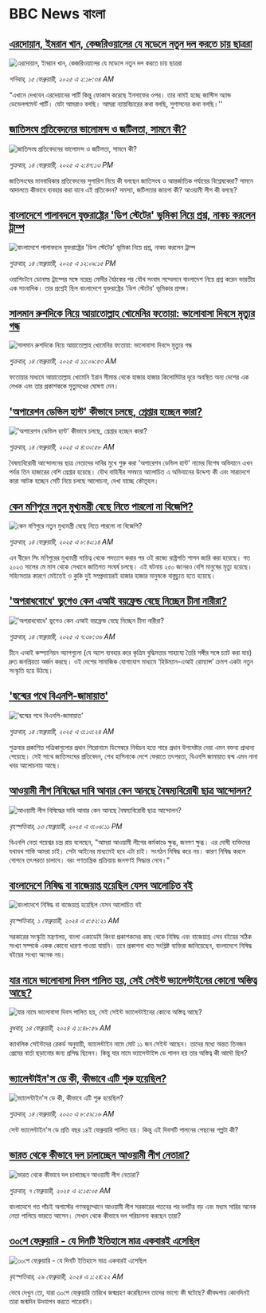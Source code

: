 # BBC News বাংলা## [এরদোয়ান, ইমরান খান, কেজরিওয়ালের যে মডেলে নতুন দল করতে চায় ছাত্ররা ](https://www.bbc.com/bengali/articles/c8xqz4l08vlo?at_campaign=githubrss)![এরদোয়ান, ইমরান খান, কেজরিওয়ালের যে মডেলে নতুন দল করতে চায় ছাত্ররা ](https://ichef.bbci.co.uk/ace/standard/240/cpsprodpb/10dc/live/f5609a90-ead4-11ef-bd1b-d536627785f2.jpg)_শনিবার, ১৫ ফেব্রুয়ারী, ২০২৫ এ ২:১৮:৩৪ AM_“এখানে দেখবেন এরদেয়ানের পার্টি কিন্তু ফোকাস করেছে ইনসাফের ওপর। তার নামই হচ্ছে জাস্টিস অ্যান্ড ডেভেলপমেন্ট পার্টি। যেটা আমরাও বলছি। আমরা ন্যায়বিচারের কথা বলছি, সুশাসনের কথা বলছি।''## [জাতিসংঘ প্রতিবেদনের ভালোমন্দ ও জটিলতা, সামনে কী?](https://www.bbc.com/bengali/articles/c87dzqj8z38o?at_campaign=githubrss)![জাতিসংঘ প্রতিবেদনের ভালোমন্দ ও জটিলতা, সামনে কী?](https://ichef.bbci.co.uk/ace/standard/240/cpsprodpb/180f/live/c69edbc0-eab3-11ef-80bb-c173c17a1e53.jpg)_শুক্রবার, ১৪ ফেব্রুয়ারী, ২০২৫ এ ২:৪৭:১৩ PM_জাতিসংঘের মানবাধিকার প্রতিবেদনের সুপারিশ নিয়ে কী বলছেন জাতিসংঘ ও আন্তর্জাতিক পর্যায়ের বিশ্লেষকেরা? সামনে আদালতে কীভাবে ব্যবহার করা যাবে এই প্রতিবেদন? সমস্যা, জটিলতার জায়গা কী? আওয়ামী লীগ কী বলছে?## [বাংলাদেশে পালাবদলে যুক্তরাষ্ট্রের 'ডিপ স্টেটের' ভূমিকা নিয়ে প্রশ্ন, নাকচ করলেন ট্রাম্প ](https://www.bbc.com/bengali/articles/crkey13vxr6o?at_campaign=githubrss)![বাংলাদেশে পালাবদলে যুক্তরাষ্ট্রের 'ডিপ স্টেটের' ভূমিকা নিয়ে প্রশ্ন, নাকচ করলেন ট্রাম্প ](https://ichef.bbci.co.uk/ace/standard/240/cpsprodpb/7606/live/190e0710-eab3-11ef-bd1b-d536627785f2.jpg)_শুক্রবার, ১৪ ফেব্রুয়ারী, ২০২৫ এ ১২:০৯:১৫ PM_ওয়াশিংটনে ডোনাল্ড ট্রাম্পের সঙ্গে নরেন্দ্র মোদীর বৈঠকের পর যৌথ সংবাদ সম্মেলনে বাংলাদেশ নিয়ে প্রশ্ন করেন ভারতীয় এক সাংবাদিক। তার প্রশ্নেই ছিল বাংলাদেশে যুক্তরাষ্ট্রের 'ডিপ স্টেটের' ভূমিকার প্রসঙ্গ।## [সালমান রুশদিকে নিয়ে আয়াতোল্লাহ খোমেনির ফতোয়া: ভালোবাসা দিবসে মৃত্যুর গন্ধ](https://www.bbc.com/bengali/articles/c1ezxq9x7qdo?at_campaign=githubrss)![সালমান রুশদিকে নিয়ে আয়াতোল্লাহ খোমেনির ফতোয়া: ভালোবাসা দিবসে মৃত্যুর গন্ধ](https://ichef.bbci.co.uk/ace/standard/240/cpsprodpb/5c52/live/56d7bbd0-eaaf-11ef-a819-277e390a7a08.jpg)_শুক্রবার, ১৪ ফেব্রুয়ারী, ২০২৫ এ ১১:০৯:৫৩ AM_ফতোয়ার মাধ্যমে আয়াতোল্লাহ খোমেনি ইরান সীমান্ত থেকে হাজার হাজার কিলোমিটার দূরে অবস্থিত অন্য দেশের এক লেখক এবং তার প্রকাশককে মৃত্যুদণ্ডের ঘোষণা দেন।## ['অপারেশন ডেভিল হান্ট' কীভাবে চলছে, গ্রেপ্তার হচ্ছেন কারা?](https://www.bbc.com/bengali/articles/c07k38j7g77o?at_campaign=githubrss)!['অপারেশন ডেভিল হান্ট' কীভাবে চলছে, গ্রেপ্তার হচ্ছেন কারা?](https://ichef.bbci.co.uk/ace/standard/240/cpsprodpb/7fe4/live/8d908ea0-ea27-11ef-a319-fb4e7360c4ec.jpg)_শুক্রবার, ১৪ ফেব্রুয়ারী, ২০২৫ এ ৪:৩০:৫৮ AM_বৈষম্যবিরোধী আন্দোলনের ছাত্র নেতাদের দাবির মুখে শুরু করা 'অপারেশন ডেভিল হান্ট' নামের বিশেষ অভিযানে এখন পর্যন্ত তিন হাজারের বেশি গ্রেপ্তার হয়েছে। যৌথ বাহিনীর সমন্বয়ে আলোচিত এ অভিযানের উদ্দেশ্য কী এবং সারাদেশে কারা আটক হচ্ছেন সেটি নিয়ে চলছে আলোচনা, দেখা যাচ্ছে কৌতূহল।## [কেন মণিপুরে নতুন মুখ্যমন্ত্রী বেছে নিতে পারলো না বিজেপি?](https://www.bbc.com/bengali/articles/cq5gn78l54zo?at_campaign=githubrss)![কেন মণিপুরে নতুন মুখ্যমন্ত্রী বেছে নিতে পারলো না বিজেপি?](https://ichef.bbci.co.uk/ace/standard/240/cpsprodpb/3ffc/live/36b56f80-ea9d-11ef-bd1b-d536627785f2.jpg)_শুক্রবার, ১৪ ফেব্রুয়ারী, ২০২৫ এ ৮:৪০:১৪ AM_এন বীরেন সিং মণিপুরের মুখ্যমন্ত্রী দায়িত্ব থেকে পদত্যাগ করার পর ওই রাজ্যে রাষ্ট্রপতি শাসন জারি করা হয়েছে। গত ২০২৩ সালের মে মাস থেকে সেখানে জাতিগত সংঘর্ষ চলছে। এই ঘটনায় ২৫০ জনেরও বেশি মানুষের মৃত্যু হয়েছে। সহিংসতার কারণে মেইতেই ও কুকি দুই সম্প্রদায়েরই হাজার হাজার মানুষকে বাস্তুচ্যুত হতে হয়েছে।## ['অপরাধবোধে' ভুগেও কেন এআই বয়ফ্রেন্ড বেছে নিচ্ছেন চীনা নারীরা?](https://www.bbc.com/bengali/articles/cvg9xkxw5lgo?at_campaign=githubrss)!['অপরাধবোধে' ভুগেও কেন এআই বয়ফ্রেন্ড বেছে নিচ্ছেন চীনা নারীরা?](https://ichef.bbci.co.uk/ace/standard/240/cpsprodpb/6aee/live/ace47190-e9f0-11ef-a819-277e390a7a08.png)_শুক্রবার, ১৪ ফেব্রুয়ারী, ২০২৫ এ ৭:৩৮:৩৬ AM_চীনে এআই কম্প্যানিয়ন অ্যাপগুলো (যে অ্যাপ ব্যবহার করে কৃত্রিম বুদ্ধিমত্তার সাহায্যে তৈরি সঙ্গীর সঙ্গে চ্যাট করা যায়) দ্রুত জনপ্রিয়তা অর্জন করছে। ওই দেশের সামাজিক যোগাযোগ মাধ্যমে  ‘হিউম্যান-এআই রোম্যান্স’ ক্রমশ একটা নতুন সংস্কৃতি হয়ে উঠছে।## ['দ্বন্দ্বের পথে বিএনপি-জামায়াত'](https://www.bbc.com/bengali/articles/czxklng6zq0o?at_campaign=githubrss)!['দ্বন্দ্বের পথে বিএনপি-জামায়াত'](https://ichef.bbci.co.uk/ace/standard/240/cpsprodpb/0096/live/0389df30-ea82-11ef-a200-635ce1e42423.jpg)_শুক্রবার, ১৪ ফেব্রুয়ারী, ২০২৫ এ ৩:১৩:২৪ AM_শুক্রবার প্রকাশিত পত্রিকাগুলোর প্রধান শিরোনামে ডিসেম্বরে নির্বাচন হতে পারে প্রধান উপদেষ্টার দেয়া এমন বক্তব্য প্রাধান্য পেয়েছে। সেই সাথে জাতিসংঘের প্রতিবেদন, শেখ হাসিনাকে দেশে ফেরাতে তৎপরতা, বিএনপি জামায়াত দ্বন্দ্ব এমন নানা খবর আলোচনায় আছে।## [আওয়ামী লীগ নিষিদ্ধের দাবি আবার কেন আনছে বৈষম্যবিরোধী ছাত্র আন্দোলন?](https://www.bbc.com/bengali/articles/czep455j795o?at_campaign=githubrss)![আওয়ামী লীগ নিষিদ্ধের দাবি আবার কেন আনছে বৈষম্যবিরোধী ছাত্র আন্দোলন?](https://ichef.bbci.co.uk/ace/standard/240/cpsprodpb/4b2a/live/815efef0-ea04-11ef-bd1b-d536627785f2.jpg)_বৃহস্পতিবার, ১৩ ফেব্রুয়ারী, ২০২৫ এ ৩:০৬:১১ PM_বিএনপি নেতা গয়েশ্বর চন্দ্র রায় বলেছেন, "আমরা আওয়ামী লীগের কর্মকাণ্ডে ক্ষুব্ধ, জনগণ ক্ষুব্ধ। এর দোষী ব্যক্তিদের যথাযথ শাস্তি আমরা চাই। সেটা আইনের মাধ্যমেই হবে এটা চাই। সংগঠন নিষিদ্ধ করে নয়। কারণ নিষিদ্ধ করলে গোপনে তৎপরতা চালাবে। বরং গণতান্ত্রিক প্রক্রিয়ায় জনগণই সিদ্ধান্ত নেবে।"## [বাংলাদেশে নিষিদ্ধ বা বাজেয়াপ্ত হয়েছিল যেসব আলোচিত বই](https://www.bbc.com/bengali/articles/cv2l3d4p3d1o?at_campaign=githubrss)![বাংলাদেশে নিষিদ্ধ বা বাজেয়াপ্ত হয়েছিল যেসব আলোচিত বই](https://ichef.bbci.co.uk/ace/standard/240/cpsprodpb/274e/live/e13c45e0-b92b-11ee-ace0-c35c1b4f6d82.jpg)_বৃহস্পতিবার, ১ ফেব্রুয়ারী, ২০২৪ এ ৫:৫২:২১ AM_সরকারের সংস্কৃতি মন্ত্রণালয়, বাংলা একাডেমি কিংবা প্রকাশকদের কাছ থেকে নিষিদ্ধ এবং বাজেয়াপ্ত এসব বইয়ের সঠিক সংখ্যা সম্পর্কে একক কোনো ধারণা পাওয়া যায়নি। তবে প্রকাশনা খাত সংশ্লিষ্ট ব্যক্তিরা জানিয়েছেন, বাংলাদেশে নিষিদ্ধ বইয়ের সংখ্যা অনেক নয়।## [যার নামে ভালোবাসা দিবস পালিত হয়, সেই সেইন্ট ভ্যালেন্টাইনের কোনো অস্তিত্ব আছে?](https://www.bbc.com/bengali/articles/cek7y4x5zxyo?at_campaign=githubrss)![যার নামে ভালোবাসা দিবস পালিত হয়, সেই সেইন্ট ভ্যালেন্টাইনের কোনো অস্তিত্ব আছে?](https://ichef.bbci.co.uk/ace/standard/240/cpsprodpb/eba5/live/968acc00-ca7f-11ee-ace0-c35c1b4f6d82.jpg)_বুধবার, ১৪ ফেব্রুয়ারী, ২০২৪ এ ১:৪৮:৫৯ AM_ক্যাথলিক সেইন্টদের রেকর্ড অনুযায়ী, ভ্যালেন্টাইন নামে মোট ১১ জন সেইন্ট আছেন। তাদের মধ্যে অন্তত তিনজন প্রেমের বার্তা ছড়ানোর জন্য প্রসিদ্ধ ছিলেন। কিন্তু যার নামে ভ্যালেন্টাইন্স ডে পালন হয় তার অস্তিত্ব কী আদৌ ছিল?## [ভ্যালেন্টাইন'স ডে কী, কীভাবে এটি শুরু হয়েছিল?](https://www.bbc.com/bengali/news-51499093?at_campaign=githubrss)![ভ্যালেন্টাইন'স ডে কী, কীভাবে এটি শুরু হয়েছিল?](https://ichef.bbci.co.uk/ace/standard/240/cpsprodpb/17E99/production/_94254979_istock-504075546.jpg)_শুক্রবার, ১৪ ফেব্রুয়ারী, ২০২০ এ ৮:৫৯:১৬ AM_সেন্ট ভ্যালেন্টাইন'স ডে প্রতি বছর ১৪ই ফেব্রুয়ারি পালিত হয়। কিন্তু এই দিবসটি পালনের পেছনের গল্পটা কী?## [ভারত থেকে কীভাবে দল চালাচ্ছেন আওয়ামী লীগ নেতারা?](https://www.bbc.com/bengali/articles/c5yd5rlqqq0o?at_campaign=githubrss)![ভারত থেকে কীভাবে দল চালাচ্ছেন আওয়ামী লীগ নেতারা?](https://ichef.bbci.co.uk/ace/standard/240/cpsprodpb/8d5e/live/3642ed20-e2d2-11ef-bd1b-d536627785f2.jpg)_শুক্রবার, ৭ ফেব্রুয়ারী, ২০২৫ এ ২:১৫:০৫ AM_বাংলাদেশে গত পাঁচই অগাস্টের গণঅভ্যুথ্থানে আওয়ামী লীগ সরকারের পতনের পর দলটির বড় এবং মধ্যম সারির অনেক নেতা পালিয়ে ভারতে আসেন। সেখান থেকে কীভাবে দল পরিচালনা করছেন তারা?## [৩০শে ফেব্রুয়ারি - যে দিনটি ইতিহাসে মাত্র একবারই এসেছিল](https://www.bbc.com/bengali/articles/cz4d70ql8pgo?at_campaign=githubrss)![৩০শে ফেব্রুয়ারি - যে দিনটি ইতিহাসে মাত্র একবারই এসেছিল](https://ichef.bbci.co.uk/ace/standard/240/cpsprodpb/3925/live/5c43f020-d62e-11ee-8f28-259790e80bba.jpg)_বৃহস্পতিবার, ২৯ ফেব্রুয়ারী, ২০২৪ এ ১:২৪:২২ AM_ভেবে দেখুন তো, যারা ৩০শে ফেব্রুয়ারি তারিখে জন্মগ্রহণ করেছিলেন তাদের ভাগ্যে কী ঘটেছে? জীবদ্দশায় কোনদিনই তারা জন্মদিন উদযাপন করতে পারেননি।